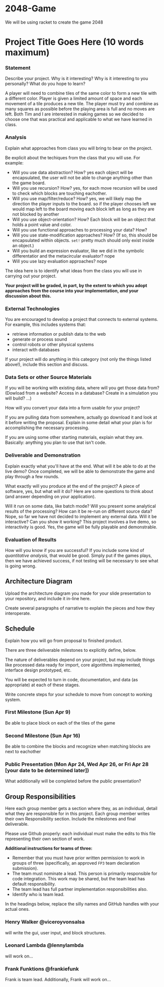 # 2048-Game
We will be using racket to create the game 2048
# Project Title Goes Here (10 words maximum)

### Statement
Describe your project. Why is it interesting? Why is it interesting to you personally? What do you hope to learn? 

A player will need to combine tiles of the same color to form a new tile with a different color.
Player is given a limited amount of space and each movement of a tile produces a new tile.
The player must try and combine as many squares as possible before the playing area is full and no moves are left.
Both Tim and I are interested in making games so we decided to choose one that was practical and applicable to what we have learned in class.

### Analysis
Explain what approaches from class you will bring to bear on the project.

Be explicit about the techiques from the class that you will use. For example:

- Will you use data abstraction? How?
yes each object will be encapsulated, the user will not be able to change anything other than the game board.
- Will you use recursion? How?
yes, for each move recursion will be used to check which blocks are touching eachother.
- Will you use map/filter/reduce? How? 
yes, we will likely map the direction the player inputs to the board. so if the player chooses left we would map left to the board 
moving each block left as long as they are not blocked by another
- Will you use object-orientation? How?
Each block will be an object that holds a point value and color.
- Will you use functional approaches to processing your data? How?
- Will you use state-modification approaches? How? (If so, this should be encapsulated within objects. `set!` pretty much should only exist inside an object.)
- Will you build an expression evaluator, like we did in the symbolic differentatior and the metacircular evaluator?
nope
- Will you use lazy evaluation approaches?
nope

The idea here is to identify what ideas from the class you will use in carrying out your project. 

**Your project will be graded, in part, by the extent to which you adopt approaches from the course into your implementation, _and_ your discussion about this.**

### External Technologies
You are encouraged to develop a project that connects to external systems. For example, this includes systems that:

- retrieve information or publish data to the web
- generate or process sound
- control robots or other physical systems
- interact with databases

If your project will do anything in this category (not only the things listed above!), include this section and discuss.

### Data Sets or other Source Materials
If you will be working with existing data, where will you get those data from? (Dowload from a website? Access in a database? Create in a simulation you will build? ...)

How will you convert your data into a form usable for your project?  

If you are pulling data from somewhere, actually go download it and look at it before writing the proposal. Explain in some detail what your plan is for accomplishing the necessary processing.

If you are using some other starting materials, explain what they are. Basically: anything you plan to use that isn't code.

### Deliverable and Demonstration
Explain exactly what you'll have at the end. What will it be able to do at the live demo?
Once completed, we will be able to demonstrate the game and play through a few rounds.

What exactly will you produce at the end of the project? A piece of software, yes, but what will it do? Here are some questions to think about (and answer depending on your application).

Will it run on some data, like batch mode? Will you present some analytical results of the processing? How can it be re-run on different source data?
Nope, so far we have not decided to implement any external data.
Will it be interactive? Can you show it working? This project involves a live demo, so interactivity is good.
Yes, the game will be fully playable and demonstrable.
### Evaluation of Results
How will you know if you are successful? 
If you include some kind of _quantitative analysis,_ that would be good.
Simply put if the games plays, then we have achieved success, if not testing will be necessary to see what is going wrong.
## Architecture Diagram
Upload the architecture diagram you made for your slide presentation to your repository, and include it in-line here.

Create several paragraphs of narrative to explain the pieces and how they interoperate.

## Schedule
Explain how you will go from proposal to finished product. 

There are three deliverable milestones to explicitly define, below.

The nature of deliverables depend on your project, but may include things like processed data ready for import, core algorithms implemented, interface design prototyped, etc. 

You will be expected to turn in code, documentation, and data (as appropriate) at each of these stages.

Write concrete steps for your schedule to move from concept to working system. 

### First Milestone (Sun Apr 9)
Be able to place block on each of the tiles of the game 

### Second Milestone (Sun Apr 16)
Be able to combine the blocks and recognize when matching blocks are next to eachother 

### Public Presentation (Mon Apr 24, Wed Apr 26, or Fri Apr 28 [your date to be determined later])
What additionally will be completed before the public presentation?

## Group Responsibilities
Here each group member gets a section where they, as an individual, detail what they are responsible for in this project. Each group member writes their own Responsibility section. Include the milestones and final deliverable.

Please use Github properly: each individual must make the edits to this file representing their own section of work.

**Additional instructions for teams of three:** 
* Remember that you must have prior written permission to work in groups of three (specifically, an approved `FP3` team declaration submission).
* The team must nominate a lead. This person is primarily responsible for code integration. This work may be shared, but the team lead has default responsibility.
* The team lead has full partner implementation responsibilities also.
* Identify who is team lead.

In the headings below, replace the silly names and GitHub handles with your actual ones.

### Henry Walker @viceroyvonsalsa
will write the gui, user input, and block structures.

### Leonard Lambda @lennylambda
will work on...

### Frank Funktions @frankiefunk 
Frank is team lead. Additionally, Frank will work on...   
